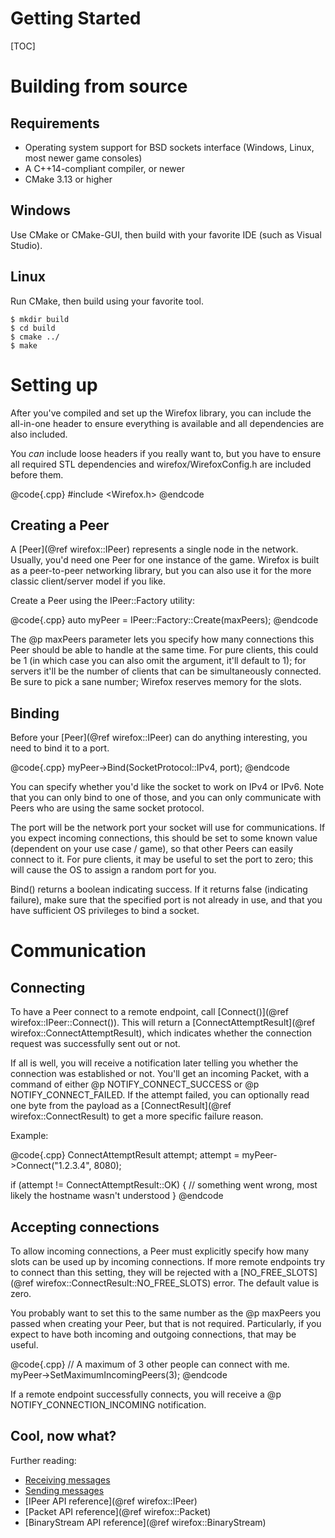Getting Started
===============

[TOC]

# Building from source

## Requirements

- Operating system support for BSD sockets interface
  (Windows, Linux, most newer game consoles)
- A C++14-compliant compiler, or newer
- CMake 3.13 or higher

## Windows

Use CMake or CMake-GUI, then build with your favorite IDE (such as Visual Studio).

## Linux

Run CMake, then build using your favorite tool.
```
$ mkdir build
$ cd build
$ cmake ../
$ make
```

# Setting up

After you've compiled and set up the Wirefox library, you can include the all-in-one header to ensure everything is available and all dependencies are also included.

You *can* include loose headers if you really want to, but you have to ensure all required STL dependencies and wirefox/WirefoxConfig.h are included before them.

@code{.cpp}
#include <Wirefox.h>
@endcode

## Creating a Peer

A [Peer](@ref wirefox::IPeer) represents a single node in the network. Usually, you'd need one Peer for one instance of the game. Wirefox is built as a peer-to-peer networking library, but you can also use it for the more classic client/server model if you like.

Create a Peer using the IPeer::Factory utility:

@code{.cpp}
auto myPeer = IPeer::Factory::Create(maxPeers);
@endcode

The @p maxPeers parameter lets you specify how many connections this Peer should be able to handle at the same time. For pure clients, this could be 1 (in which case you can also omit the argument, it'll default to 1); for servers it'll be the number of clients that can be simultaneously connected. Be sure to pick a sane number; Wirefox reserves memory for the slots.

## Binding

Before your [Peer](@ref wirefox::IPeer) can do anything interesting, you need to bind it to a port.

@code{.cpp}
myPeer->Bind(SocketProtocol::IPv4, port);
@endcode

You can specify whether you'd like the socket to work on IPv4 or IPv6. Note that you can only bind to one of those, and you can only communicate with Peers who are using the same socket protocol.

The port will be the network port your socket will use for communications. If you expect incoming connections, this should be set to some known value (dependent on your use case / game), so that other Peers can easily connect to it. For pure clients, it may be useful to set the port to zero; this will cause the OS to assign a random port for you.

Bind() returns a boolean indicating success. If it returns false (indicating failure), make sure that the specified port is not already in use, and that you have sufficient OS privileges to bind a socket.

# Communication

## Connecting

To have a Peer connect to a remote endpoint, call [Connect()](@ref wirefox::IPeer::Connect()). This will return a [ConnectAttemptResult](@ref wirefox::ConnectAttemptResult), which indicates whether the connection request was successfully sent out or not.

If all is well, you will receive a notification later telling you whether the connection was established or not. You'll get an incoming Packet, with a command of either @p NOTIFY_CONNECT_SUCCESS or @p NOTIFY_CONNECT_FAILED. If the attempt failed, you can optionally read one byte from the payload as a [ConnectResult](@ref wirefox::ConnectResult) to get a more specific failure reason.

Example:

@code{.cpp}
ConnectAttemptResult attempt;
attempt = myPeer->Connect("1.2.3.4", 8080);

if (attempt != ConnectAttemptResult::OK) {
	// something went wrong, most likely the hostname wasn't understood
}
@endcode

## Accepting connections

To allow incoming connections, a Peer must explicitly specify how many slots can be used up by incoming connections. If more remote endpoints try to connect than this setting, they will be rejected with a [NO_FREE_SLOTS](@ref wirefox::ConnectResult::NO_FREE_SLOTS) error. The default value is zero.

You probably want to set this to the same number as the @p maxPeers you passed when creating your Peer, but that is not required. Particularly, if you expect to have both incoming and outgoing connections, that may be useful.

@code{.cpp}
// A maximum of 3 other people can connect with me.
myPeer->SetMaximumIncomingPeers(3);
@endcode

If a remote endpoint successfully connects, you will receive a @p NOTIFY_CONNECTION_INCOMING notification.

## Cool, now what?

Further reading:

* [Receiving messages](docs/md/TutorialReceive.md)
* [Sending messages](docs/md/TutorialSend.md)
* [IPeer API reference](@ref wirefox::IPeer)
* [Packet API reference](@ref wirefox::Packet)
* [BinaryStream API reference](@ref wirefox::BinaryStream)
